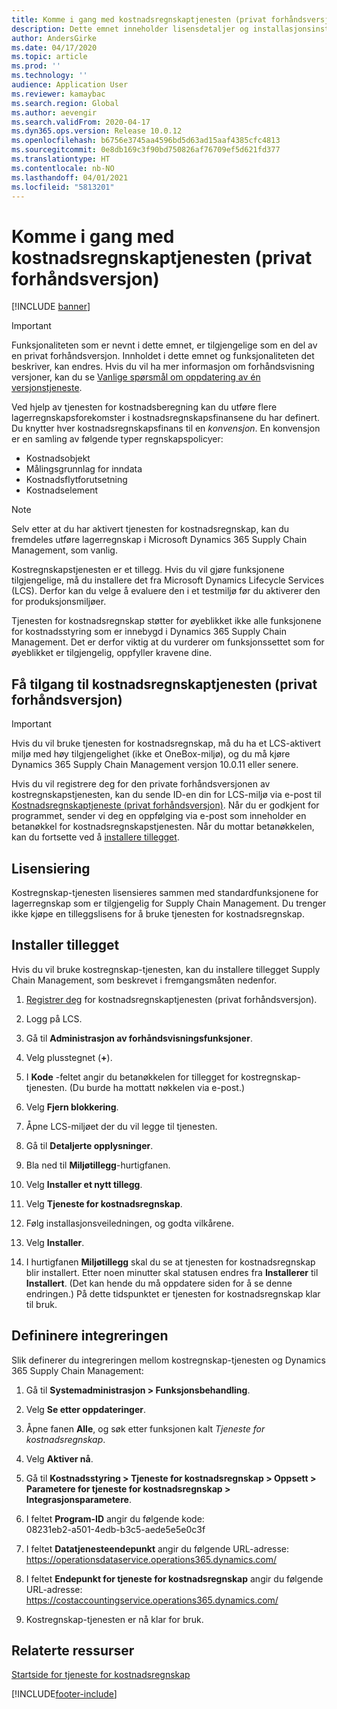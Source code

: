 ```yaml
---
title: Komme i gang med kostnadsregnskaptjenesten (privat forhåndsversjon)
description: Dette emnet inneholder lisensdetaljer og installasjonsinstruksjoner for tjenesten for kostnadsregnskap.
author: AndersGirke
ms.date: 04/17/2020
ms.topic: article
ms.prod: ''
ms.technology: ''
audience: Application User
ms.reviewer: kamaybac
ms.search.region: Global
ms.author: aevengir
ms.search.validFrom: 2020-04-17
ms.dyn365.ops.version: Release 10.0.12
ms.openlocfilehash: b6756e3745aa4596bd5d63ad15aaf4385cfc4813
ms.sourcegitcommit: 0e8db169c3f90bd750826af76709ef5d621fd377
ms.translationtype: HT
ms.contentlocale: nb-NO
ms.lasthandoff: 04/01/2021
ms.locfileid: "5813201"
---
```

# <a name="get-started-with-the-cost-accounting-service-private-preview"></a>Komme i gang med kostnadsregnskaptjenesten (privat forhåndsversjon)

[!INCLUDE [banner](../includes/banner.md)]

> [!IMPORTANT]
> Funksjonaliteten som er nevnt i dette emnet, er tilgjengelige som en del av en privat forhåndsversjon. Innholdet i dette emnet og funksjonaliteten det beskriver, kan endres. Hvis du vil ha mer informasjon om forhåndsvisning versjoner, kan du se [Vanlige spørsmål om oppdatering av én versjonstjeneste](../../fin-ops-core/fin-ops/get-started/one-version.md).

Ved hjelp av tjenesten for kostnadsberegning kan du utføre flere lagerregnskapsforekomster i kostnadsregnskapsfinansene du har definert. Du knytter hver kostnadsregnskapsfinans til en *konvensjon*. En konvensjon er en samling av følgende typer regnskapspolicyer:

- Kostnadsobjekt
- Målingsgrunnlag for inndata
- Kostnadsflytforutsetning
- Kostnadselement

> [!NOTE]
> Selv etter at du har aktivert tjenesten for kostnadsregnskap, kan du fremdeles utføre lagerregnskap i Microsoft Dynamics 365 Supply Chain Management, som vanlig.

Kostregnskapstjenesten er et tillegg. Hvis du vil gjøre funksjonene tilgjengelige, må du installere det fra Microsoft Dynamics Lifecycle Services (LCS). Derfor kan du velge å evaluere den i et testmiljø før du aktiverer den for produksjonsmiljøer.

Tjenesten for kostnadsregnskap støtter for øyeblikket ikke alle funksjonene for kostnadsstyring som er innebygd i Dynamics 365 Supply Chain Management. Det er derfor viktig at du vurderer om funksjonssettet som for øyeblikket er tilgjengelig, oppfyller kravene dine.

## <a name="how-to-get-the-cost-accounting-service-private-preview"></a><a name="sign-up"></a>Få tilgang til kostnadsregnskaptjenesten (privat forhåndsversjon)

> [!IMPORTANT]
> Hvis du vil bruke tjenesten for kostnadsregnskap, må du ha et LCS-aktivert miljø med høy tilgjengelighet (ikke et OneBox-miljø), og du må kjøre Dynamics 365 Supply Chain Management versjon 10.0.11 eller senere.

Hvis du vil registrere deg for den private forhåndsversjonen av kostregnskapstjenesten, kan du sende ID-en din for LCS-miljø via e-post til [Kostnadsregnskaptjeneste (privat forhåndsversjon)](mailto:aevengir@microsoft.com?subject=Cost%20accounting%20service%20%28private%20preview%29). Når du er godkjent for programmet, sender vi deg en oppfølging via e-post som inneholder en betanøkkel for kostnadsregnskapstjenesten. Når du mottar betanøkkelen, kan du fortsette ved å [installere tillegget](#install).

## <a name="licensing"></a>Lisensiering

Kostregnskap-tjenesten lisensieres sammen med standardfunksjonene for lagerregnskap som er tilgjengelig for Supply Chain Management. Du trenger ikke kjøpe en tilleggslisens for å bruke tjenesten for kostnadsregnskap.

## <a name="install-the-add-in"></a><a name="install"></a>Installer tillegget

Hvis du vil bruke kostregnskap-tjenesten, kan du installere tillegget Supply Chain Management, som beskrevet i fremgangsmåten nedenfor.

1. [Registrer deg](#sign-up) for kostnadsregnskaptjenesten (privat forhåndsversjon).

1. Logg på LCS.

1. Gå til **Administrasjon av forhåndsvisningsfunksjoner**.

1. Velg plusstegnet (**+**).

1. I **Kode** -feltet angir du betanøkkelen for tillegget for kostregnskap-tjenesten. (Du burde ha mottatt nøkkelen via e-post.)

1. Velg **Fjern blokkering**.

1. Åpne LCS-miljøet der du vil legge til tjenesten.

1. Gå til **Detaljerte opplysninger**.

1. Bla ned til **Miljøtillegg**-hurtigfanen.

1. Velg **Installer et nytt tillegg**.

1. Velg **Tjeneste for kostnadsregnskap**.

1. Følg installasjonsveiledningen, og godta vilkårene.

1. Velg **Installer**.

1. I hurtigfanen **Miljøtillegg** skal du se at tjenesten for kostnadsregnskap blir installert. Etter noen minutter skal statusen endres fra **Installerer** til **Installert**. (Det kan hende du må oppdatere siden for å se denne endringen.) På dette tidspunktet er tjenesten for kostnadsregnskap klar til bruk.

## <a name="set-up-the-integration"></a>Defininere integreringen

Slik definerer du integreringen mellom kostregnskap-tjenesten og Dynamics 365 Supply Chain Management:

1. Gå til **Systemadministrasjon > Funksjonsbehandling**.

1. Velg **Se etter oppdateringer**.

1. Åpne fanen **Alle**, og søk etter funksjonen kalt *Tjeneste for kostnadsregnskap*.

1. Velg **Aktiver nå**.

1. Gå til **Kostnadsstyring > Tjeneste for kostnadsregnskap > Oppsett > Parametere for tjeneste for kostnadsregnskap > Integrasjonsparametere**.

1. I feltet **Program-ID** angir du følgende kode:<br> 08231eb2-a501-4edb-b3c5-aede5e5e0c3f

1. I feltet **Datatjenesteendepunkt** angir du følgende URL-adresse:<br>https://operationsdataservice.operations365.dynamics.com/

1. I feltet **Endepunkt for tjeneste for kostnadsregnskap** angir du følgende URL-adresse:<br>https://costaccountingservice.operations365.dynamics.com/

1. Kostregnskap-tjenesten er nå klar for bruk.

## <a name="related-resources"></a>Relaterte ressurser

[Startside for tjeneste for kostnadsregnskap](cost-accounting-service-home.md)


[!INCLUDE[footer-include](../../includes/footer-banner.md)]